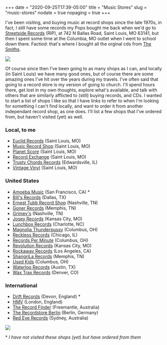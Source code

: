 +++
date = "2020-09-25T17:39-05:00"
title = "Music Stores"
slug = "music-stores"
nodate = true
nopaging = true
+++

I've been visiting, and buying music at record shops since the late 1970s, in fact, I still have some records my Pops bought me back when we'd go to [Streetside Records](https://www.bbb.org/us/mo/saint-louis/profile/music-store/streetside-records-0734-110170575) (RIP), at 742 N Ballas Road, Saint Louis, MO 63141, but then I spent some time at the Columbia, MO outlet when I went to school down there. Factiod: that's where I bought all the orginal cds from [The Smiths](https://en.wikipedia.org/wiki/The_Smiths).

![](https://upload.wikimedia.org/wikipedia/commons/thumb/b/be/Streetside_delmar.jpg/1200px-Streetside_delmar.jpg)

Of course since then I've been going to as many shops as I can, and locally (in Saint Louis) we have many good ones, but of course there are some amazing ones I've hit over the years during my travels. I've often said that going to a record store is my version of going to church. I'll spend hours there, get lost in my own thoughts, explore what's available, and talk with others that are similarly afflicted to (still) buying records, and CDs. I wanted to start a list of shops I like so that I have links to refer to when I'm looking for something I can't find locally, and want to order it from another independant record shop, as one does. I'll list a few shops that I've ordered from, but haven't visited (yet) as well.

### Local, to me

* [Euclid Records](https://www.euclidrecords.com/) (Saint Louis, MO)
* [Music Record Shop](https://www.musicrecordshop.com/) (Saint Louis, MO)
* [Planet Score](https://planetscorerecordsdotcom.wordpress.com/) (Saint Louis, MO)
* [Record Exchange](http://www.recordexchangestl.com/) (Saint Louis, MO)
* [Trusty Chords Records](http://www.trustychordsrecordshop.com/) (Edwardsville, IL)
* [Vintage Vinyl](https://vintagevinyl.com/) (Saint Louis, MO)

### United States

* [Amoeba Music](https://www.amoeba.com/) (San Francisco, CA) *
* [Bill's Records](https://www.facebook.com/BillsRecordsAndTapes/) (Dallas, TX)
* [Ernest Tubb Record Shop](http://etrecordshop.com/) (Nashville, TN)
* [Goner Records](https://goner-records.com/) (Memphis, TN)
* [Grimey's](https://www.grimeys.com/) (Nashville, TN)
* [Josey Records](https://www.joseyrecords.com/) (Kansas City, MO)
* [Lunchbox Records](https://lunchboxrecords.com/) (Charlotte, NC)
* [Magnolia Thunderpussy](https://thunderpussy.com/) (Columbus, OH)
* [Reckless Records](https://www.reckless.com/) (Chicago, IL)
* [Records Per Minute](https://www.facebook.com/RecordsPerMinute) (Columbus, OH)
* [Revolution Records](http://www.revolutionrecordskc.com/) (Kansas City, MO)
* [Rockaway Records](https://www.rockaway.com/) (Los Angeles, CA)
* [ShangriLa Records](https://shangri.com/) (Memphis, TN)
* [Used Kids](https://www.usedkidsrecords.com/) (Columbus, OH)
* [Waterloo Records](https://waterloorecords.com/) (Austin, TX)
* [Wax Trax Records](https://www.waxtraxrecords.com/) (Denver, CO)

### International

* [Drift Records](https://driftrecords.com/) (Devon, England) *
* [HMV](https://store.hmv.com/store/music) (London, England)
* [The Record Finder](https://www.facebook.com/therecordfinderfreo/) (Freemantle, Australia)
* [The Recordstore Berlin](http://therecordstore-berlin.com/) (Berlin, Germany)
* [Red Eye Records](https://www.redeye.com.au/) (Sydney, Australia)

![](https://cdn.shoplightspeed.com/shops/636018/themes/9682/v/13224/assets/cta-background.jpg)

\* *I have not visited these shops (yet) but have ordered from them*
